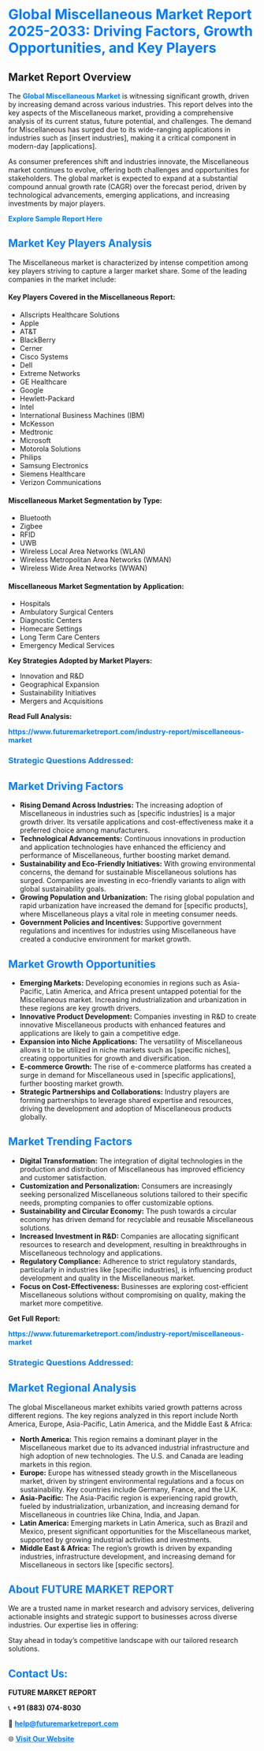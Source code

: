 <h1 style="color: #007BFF;">Global Miscellaneous Market Report 2025-2033: Driving Factors, Growth Opportunities, and Key Players</h1>

<section id="overview">
<h2>Market Report Overview</h2>
<p>The <a href="https://www.futuremarketreport.com/industry-report/miscellaneous-market" style="color: #007BFF; text-decoration: none;"><strong>Global Miscellaneous Market</strong></a> is witnessing significant growth, driven by increasing demand across various industries. This report delves into the key aspects of the Miscellaneous market, providing a comprehensive analysis of its current status, future potential, and challenges. The demand for Miscellaneous has surged due to its wide-ranging applications in industries such as [insert industries], making it a critical component in modern-day [applications].</p>
<p>As consumer preferences shift and industries innovate, the Miscellaneous market continues to evolve, offering both challenges and opportunities for stakeholders. The global market is expected to expand at a substantial compound annual growth rate (CAGR) over the forecast period, driven by technological advancements, emerging applications, and increasing investments by major players.</p>
</section>

<section id="overview">
<p><a href="https://www.futuremarketreport.com/request-sample/reportId=34702" style="color: #007BFF; text-decoration: none;"><strong>Explore Sample Report Here</strong></a></p>
</section>

<section id="key-players">
<h2 style="color: #007BFF;">Market Key Players Analysis</h2>
<p>The Miscellaneous market is characterized by intense competition among key players striving to capture a larger market share. Some of the leading companies in the market include:</p>
<h4>Key Players Covered in the Miscellaneous Report:</h4>
<ul><li>Allscripts Healthcare Solutions</li><li>Apple</li><li>AT&amp;T</li><li>BlackBerry</li><li>Cerner</li><li>Cisco Systems</li><li>Dell</li><li>Extreme Networks</li><li>GE Healthcare</li><li>Google</li><li>Hewlett-Packard</li><li>Intel</li><li>International Business Machines (IBM)</li><li>McKesson</li><li>Medtronic</li><li>Microsoft</li><li>Motorola Solutions</li><li>Philips</li><li>Samsung Electronics</li><li>Siemens Healthcare</li><li>Verizon Communications</li></ul>
<h4>Miscellaneous Market Segmentation by Type:</h4>
<ul><li>Bluetooth</li><li>Zigbee</li><li>RFID</li><li>UWB</li><li>Wireless Local Area Networks (WLAN)</li><li>Wireless Metropolitan Area Networks (WMAN)</li><li>Wireless Wide Area Networks (WWAN)</li></ul>

<h4>Miscellaneous Market Segmentation by Application:</h4>
<ul><li>Hospitals</li><li>Ambulatory Surgical Centers</li><li>Diagnostic Centers</li><li>Homecare Settings</li><li>Long Term Care Centers</li><li>Emergency Medical Services</li></ul>
<p><strong>Key Strategies Adopted by Market Players:</strong></p>
<ul>
<li>Innovation and R&D</li>
<li>Geographical Expansion</li>
<li>Sustainability Initiatives</li>
<li>Mergers and Acquisitions</li>
</ul>
</section>

<section>
<p><strong>Read Full Analysis: </strong></p><a href="https://www.futuremarketreport.com/industry-report/miscellaneous-market" style="color: #007BFF; text-decoration: none;"><strong>https://www.futuremarketreport.com/industry-report/miscellaneous-market</strong></a>
<h3 style="color: #007BFF;">Strategic Questions Addressed:</h3>
</section>

<section id="driving-factors">
<h2 style="color: #007BFF;">Market Driving Factors</h2>
<ul>
<li><strong>Rising Demand Across Industries:</strong> The increasing adoption of Miscellaneous in industries such as [specific industries] is a major growth driver. Its versatile applications and cost-effectiveness make it a preferred choice among manufacturers.</li>
<li><strong>Technological Advancements:</strong> Continuous innovations in production and application technologies have enhanced the efficiency and performance of Miscellaneous, further boosting market demand.</li>
<li><strong>Sustainability and Eco-Friendly Initiatives:</strong> With growing environmental concerns, the demand for sustainable Miscellaneous solutions has surged. Companies are investing in eco-friendly variants to align with global sustainability goals.</li>
<li><strong>Growing Population and Urbanization:</strong> The rising global population and rapid urbanization have increased the demand for [specific products], where Miscellaneous plays a vital role in meeting consumer needs.</li>
<li><strong>Government Policies and Incentives:</strong> Supportive government regulations and incentives for industries using Miscellaneous have created a conducive environment for market growth.</li>
</ul>
</section>

<section id="growth-opportunities">
<h2 style="color: #007BFF;">Market Growth Opportunities</h2>
<ul>
<li><strong>Emerging Markets:</strong> Developing economies in regions such as Asia-Pacific, Latin America, and Africa present untapped potential for the Miscellaneous market. Increasing industrialization and urbanization in these regions are key growth drivers.</li>
<li><strong>Innovative Product Development:</strong> Companies investing in R&D to create innovative Miscellaneous products with enhanced features and applications are likely to gain a competitive edge.</li>
<li><strong>Expansion into Niche Applications:</strong> The versatility of Miscellaneous allows it to be utilized in niche markets such as [specific niches], creating opportunities for growth and diversification.</li>
<li><strong>E-commerce Growth:</strong> The rise of e-commerce platforms has created a surge in demand for Miscellaneous used in [specific applications], further boosting market growth.</li>
<li><strong>Strategic Partnerships and Collaborations:</strong> Industry players are forming partnerships to leverage shared expertise and resources, driving the development and adoption of Miscellaneous products globally.</li>
</ul>
</section>

<section id="trending-factors">
<h2 style="color: #007BFF;">Market Trending Factors</h2>
<ul>
<li><strong>Digital Transformation:</strong> The integration of digital technologies in the production and distribution of Miscellaneous has improved efficiency and customer satisfaction.</li>
<li><strong>Customization and Personalization:</strong> Consumers are increasingly seeking personalized Miscellaneous solutions tailored to their specific needs, prompting companies to offer customizable options.</li>
<li><strong>Sustainability and Circular Economy:</strong> The push towards a circular economy has driven demand for recyclable and reusable Miscellaneous solutions.</li>
<li><strong>Increased Investment in R&D:</strong> Companies are allocating significant resources to research and development, resulting in breakthroughs in Miscellaneous technology and applications.</li>
<li><strong>Regulatory Compliance:</strong> Adherence to strict regulatory standards, particularly in industries like [specific industries], is influencing product development and quality in the Miscellaneous market.</li>
<li><strong>Focus on Cost-Effectiveness:</strong> Businesses are exploring cost-efficient Miscellaneous solutions without compromising on quality, making the market more competitive.</li>
</ul>
</section>

<section>
<p><strong>Get Full Report: </strong></p><a href="https://www.futuremarketreport.com/industry-report/miscellaneous-market" style="color: #007BFF; text-decoration: none;"><strong>https://www.futuremarketreport.com/industry-report/miscellaneous-market</strong></a>
<h3 style="color: #007BFF;">Strategic Questions Addressed:</h3>
</section>


<section id="regional-analysis">
<h2 style="color: #007BFF;">Market Regional Analysis</h2>
<p>The global Miscellaneous market exhibits varied growth patterns across different regions. The key regions analyzed in this report include North America, Europe, Asia-Pacific, Latin America, and the Middle East & Africa:</p>
<ul>
<li><strong>North America:</strong> This region remains a dominant player in the Miscellaneous market due to its advanced industrial infrastructure and high adoption of new technologies. The U.S. and Canada are leading markets in this region.</li>
<li><strong>Europe:</strong> Europe has witnessed steady growth in the Miscellaneous market, driven by stringent environmental regulations and a focus on sustainability. Key countries include Germany, France, and the U.K.</li>
<li><strong>Asia-Pacific:</strong> The Asia-Pacific region is experiencing rapid growth, fueled by industrialization, urbanization, and increasing demand for Miscellaneous in countries like China, India, and Japan.</li>
<li><strong>Latin America:</strong> Emerging markets in Latin America, such as Brazil and Mexico, present significant opportunities for the Miscellaneous market, supported by growing industrial activities and investments.</li>
<li><strong>Middle East & Africa:</strong> The region’s growth is driven by expanding industries, infrastructure development, and increasing demand for Miscellaneous in sectors like [specific sectors].</li>
</ul>
</section>

<footer>
<h2 style="color: #007BFF;">About FUTURE MARKET REPORT</h2>
<p>We are a trusted name in market research and advisory services, delivering actionable insights and strategic support to businesses across diverse industries. Our expertise lies in offering:</p>

<p>Stay ahead in today’s competitive landscape with our tailored research solutions.</p>

<h2 style="color: #007BFF;">Contact Us:</h2>
<p><strong>FUTURE MARKET REPORT</strong></p>
<p>📞 <strong>+91 (883) 074-8030</strong></p>
<p>📧 <strong><a href="mailto:help@futuremarketreport.com" style="color: #007BFF;">help@futuremarketreport.com</a></strong></p>
<p>🌐 <strong><a href="https://www.futuremarketreport.com/" style="color: #007BFF;">Visit Our Website</a></strong></p>
</footer>